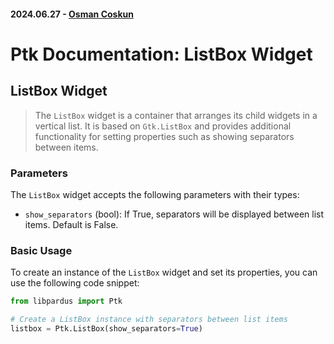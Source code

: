 #### 2024.06.27 - [Osman Coskun](https://github.com/osmancoskun)

# Ptk Documentation: ListBox Widget

## ListBox Widget

> The `ListBox` widget is a container that arranges its child widgets in a vertical list. It is based on `Gtk.ListBox` and provides additional functionality for setting properties such as showing separators between items.

### Parameters

The `ListBox` widget accepts the following parameters with their types:

- `show_separators` (bool): If True, separators will be displayed between list items. Default is False.

### Basic Usage

To create an instance of the `ListBox` widget and set its properties, you can use the following code snippet:

```python
from libpardus import Ptk

# Create a ListBox instance with separators between list items
listbox = Ptk.ListBox(show_separators=True)
```
